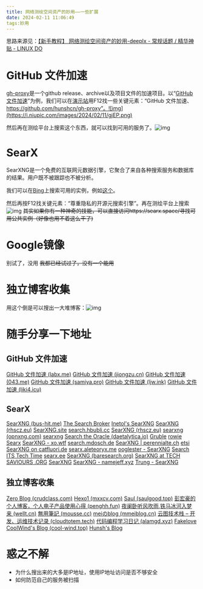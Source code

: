 ```yaml
---
title: 网络测绘空间资产的妙用——一些扩展
date: 2024-02-11 11:06:49
tags:妙用
---
```


思路来源见：[【新手教程】 网络测绘空间资产的妙用-deeplx - 常规话题 / 精华神贴 - LINUX DO](https://linux.do/t/topic/3147)

# GitHub 文件加速

[gh-proxy](https://github.com/hunshcn/gh-proxy)是一个github release、archive以及项目文件的加速项目。以“[GitHub 文件加速](https://gh.api.99988866.xyz/)”为例，我们可以在[演示站](https://gh.api.99988866.xyz/)用F12找一些关键元素：“GitHub 文件加速、https://github.com/hunshcn/gh-proxy”。![img](https://i.niupic.com/images/2024/02/11/gjEP.png)

然后再在测绘平台上搜索这个东西，就可以找到可用的服务了。![img](https://i.niupic.com/images/2024/02/11/gjEQ.png)

# SearX

SearXNG是一个免费的互联网元数据引擎，它聚合了来自各种搜索服务和数据库的结果。用户既不被跟踪也不被分析。

我们可以在[Bing](https://cn.bing.com/search?q=Searx)上搜索可用的实例，例如[这个](https://searx.work/)。

然后再按F12找关键元素：“尊重隐私的开源元搜索引擎”。再在测绘平台上搜索![img](https://i.niupic.com/images/2024/02/11/gjET.png)
~~其实如果你有一种神奇的技能，可以直接访问https://searx.space/寻找可用公共实例（好像也用不着这么干了)~~

# Google镜像

别试了，没用 ~~我都已经试过了，没有一个能用~~

# 独立博客收集

用这个倒是可以搜出一大堆博客：![img](https://i.niupic.com/images/2024/02/11/gjFp.png)

# 随手分享一下地址

## GitHub 文件加速

[GitHub 文件加速 (labx.me)](https://gh.labx.me/)
[GitHub 文件加速 (jiongzu.cn)](https://git-yjs.jiongzu.cn/)
[GitHub 文件加速 (043.me)](https://git.043.me/)
[GitHub 文件加速 (samiya.pro)](https://gh.samiya.pro/)
[GitHub 文件加速 (ljw.ink)](https://c0b0109d9439de57fe3c.ljw.ink/)
[GitHub 文件加速 (liki4.icu)](https://ghproxy.liki4.icu/)

## SearX

[SearXNG (bus-hit.me)](https://search.bus-hit.me/)
[The Search Broker](https://search.broker/)
[Inetol's SearXNG](https://search.inetol.net/)
[SearXNG (rhscz.eu)](https://search.rhscz.eu/)
[SearXNG.site](https://searxng.site/)
[search.hbubli.cc](https://search.hbubli.cc/)
[SearXNG (rhscz.eu)](https://searx.rhscz.eu/)
[searxng (opnxng.com)](https://opnxng.com/)
[searxng](https://searx.si/)
[Search the Oracle (daetalytica.io)](https://searx.daetalytica.io/)
[Gruble](https://www.gruble.de/)
[rowie Searx](https://search.rowie.at/)
[SearXNG - xo.wtf](https://xo.wtf/)
[search.mdosch.de](https://search.mdosch.de/)
[SearXNG | perennialte.ch](https://searx.perennialte.ch/)
[etsi](https://etsi.me/)
[SearXNG on catfluori.de](https://searx.catfluori.de/)
[searx.aleteoryx.me](https://searx.aleteoryx.me/)
[ooglester - SearXNG](https://ooglester.com/)
[Search ITS Tech Time](https://search.itstechtime.com/)
[searx.ee](https://searx.ee/)
[SearXNG (baresearch.org)](https://baresearch.org/)
[SearXNG at TECH SAVIOURS .ORG](https://searx.techsaviours.org/)
[SearXNG](https://searxng.ch/)
[SearXNG - namejeff.xyz](https://searx.namejeff.xyz/)
[Trung - SearXNG](https://s.trung.fun/)

## 独立博客收集

[Zero Blog (crudclass.com)](https://blog.crudclass.com/)
[Hexo1 (mxxcv.com)](https://mxxcv.com/)
[Saul (saulgood.top)](https://www.saulgood.top/)
[彭宏豪的个人博客，个人电子产品使用心得 (penghh.fun)](https://www.penghh.fun/)
[夜阑卧听风吹雨,铁马冰河入梦来 (wellt.cn)](https://wellt.cn/)
[無用筆記 (mousse.cc)](https://blog.mousse.cc/)
[meiのblog (mmeiblog.cn)](https://www.mmeiblog.cn/)
[云图技术栈 – 开发、运维技术记录 (cloudtotem.tech)](https://cloudtotem.tech/)
[代码编程学习日记 (alamgd.xyz)](http://www.alamgd.xyz/)
[Fakelove](https://fakelove.love/)
[CoolWind's Blog (cool-wind.top)](https://cool-wind.top/)
[Hunsh's Blog](https://hunsh.net/)

# 惑之不解

- 为什么搜出来的大多是IP地址，使用IP地址访问是否不够安全
- 如何防范自己的服务被扫描
